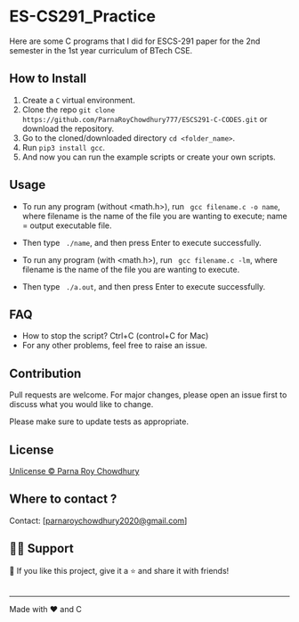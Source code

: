 # ES-CS291_Practice
Here are some C programs that I did for ESCS-291 paper for the 2nd semester in the 1st year curriculum of BTech CSE.
## How to Install

1. Create a ```C``` virtual environment. 
2. Clone the repo ```git clone https://github.com/ParnaRoyChowdhury777/ESCS291-C-CODES.git``` or download the repository.
3. Go to the cloned/downloaded directory ``` cd <folder_name> ```.  
4. Run ``` pip3 install gcc ```.
5. And now you can run the example scripts or create your own scripts.  

## Usage
- To run any program (without <math.h>), run ``` gcc filename.c -o name```, where filename is the name of the file you are wanting to execute; name = output executable file.
- Then type ``` ./name```, and then press Enter to execute successfully.

- To run any program (with <math.h>), run ``` gcc filename.c -lm```, where filename is the name of the file you are wanting to execute.
- Then type ``` ./a.out```, and then press Enter to execute successfully.

## FAQ
- How to stop the script? Ctrl+C (control+C for Mac) 
- For any other problems, feel free to raise an issue.

## Contribution
Pull requests are welcome. For major changes, please open an issue first to discuss what you would like to change. 

Please make sure to update tests as appropriate.

## License
[Unlicense © Parna Roy Chowdhury](https://github.com/ParnaRoyChowdhury777/ESCS291-C-CODES/blob/377f47db46d3c7e19eb93b1e07489140e9bbdc01/License.txt/License)


## Where to contact ?
Contact: [parnaroychowdhury2020@gmail.com]

## 🙋‍♂️ Support

💙 If you like this project, give it a ⭐ and share it with friends!<br><br>

---

Made with ❤️ and C <br><br>
